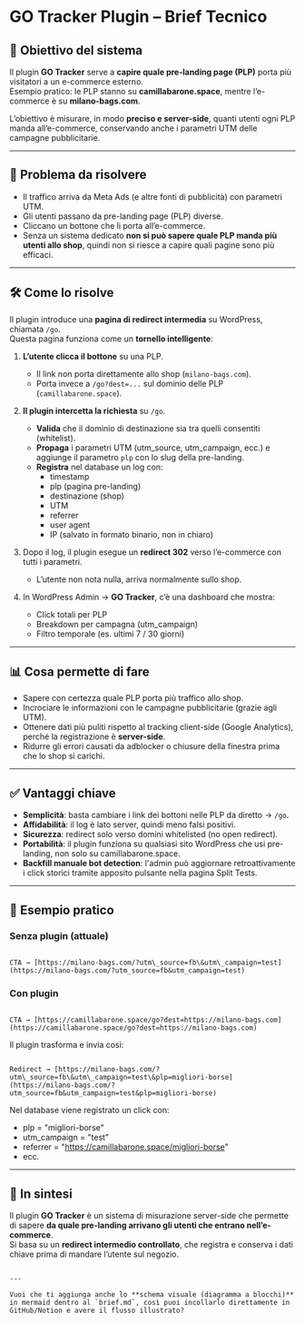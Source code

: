 # GO Tracker Plugin – Brief Tecnico

## 🎯 Obiettivo del sistema
Il plugin **GO Tracker** serve a **capire quale pre-landing page (PLP)** porta più visitatori a un e-commerce esterno.  
Esempio pratico: le PLP stanno su **camillabarone.space**, mentre l’e-commerce è su **milano-bags.com**.  

L’obiettivo è misurare, in modo **preciso e server-side**, quanti utenti ogni PLP manda all’e-commerce, conservando anche i parametri UTM delle campagne pubblicitarie.

---

## 🚩 Problema da risolvere
- Il traffico arriva da Meta Ads (e altre fonti di pubblicità) con parametri UTM.  
- Gli utenti passano da pre-landing page (PLP) diverse.  
- Cliccano un bottone che li porta all’e-commerce.  
- Senza un sistema dedicato **non si può sapere quale PLP manda più utenti allo shop**, quindi non si riesce a capire quali pagine sono più efficaci.

---

## 🛠️ Come lo risolve
Il plugin introduce una **pagina di redirect intermedia** su WordPress, chiamata `/go`.  
Questa pagina funziona come un **tornello intelligente**:

1. **L’utente clicca il bottone** su una PLP.  
   - Il link non porta direttamente allo shop (`milano-bags.com`).  
   - Porta invece a `/go?dest=...` sul dominio delle PLP (`camillabarone.space`).  

2. **Il plugin intercetta la richiesta** su `/go`.  
   - **Valida** che il dominio di destinazione sia tra quelli consentiti (whitelist).  
   - **Propaga** i parametri UTM (utm_source, utm_campaign, ecc.) e aggiunge il parametro `plp` con lo slug della pre-landing.  
   - **Registra** nel database un log con:  
     - timestamp  
     - plp (pagina pre-landing)  
     - destinazione (shop)  
     - UTM  
     - referrer  
     - user agent  
     - IP (salvato in formato binario, non in chiaro)  

3. Dopo il log, il plugin esegue un **redirect 302** verso l’e-commerce con tutti i parametri.  
   - L’utente non nota nulla, arriva normalmente sullo shop.  

4. In WordPress Admin → **GO Tracker**, c’è una dashboard che mostra:  
   - Click totali per PLP  
   - Breakdown per campagna (utm_campaign)  
   - Filtro temporale (es. ultimi 7 / 30 giorni)  

---

## 📊 Cosa permette di fare
- Sapere con certezza quale PLP porta più traffico allo shop.  
- Incrociare le informazioni con le campagne pubblicitarie (grazie agli UTM).  
- Ottenere dati più puliti rispetto al tracking client-side (Google Analytics), perché la registrazione è **server-side**.  
- Ridurre gli errori causati da adblocker o chiusure della finestra prima che lo shop si carichi.  

---

## ✅ Vantaggi chiave
- **Semplicità**: basta cambiare i link dei bottoni nelle PLP da diretto → `/go`.  
- **Affidabilità**: il log è lato server, quindi meno falsi positivi.  
- **Sicurezza**: redirect solo verso domini whitelisted (no open redirect).  
- **Portabilità**: il plugin funziona su qualsiasi sito WordPress che usi pre-landing, non solo su camillabarone.space.  
- **Backfill manuale bot detection**: l'admin può aggiornare retroattivamente i click storici tramite apposito pulsante nella pagina Split Tests.

---

## 🔗 Esempio pratico
### Senza plugin (attuale)
```

CTA → [https://milano-bags.com/?utm\_source=fb\&utm\_campaign=test](https://milano-bags.com/?utm_source=fb&utm_campaign=test)

```

### Con plugin
```

CTA → [https://camillabarone.space/go?dest=https://milano-bags.com](https://camillabarone.space/go?dest=https://milano-bags.com)

```

Il plugin trasforma e invia così:
```

Redirect → [https://milano-bags.com/?utm\_source=fb\&utm\_campaign=test\&plp=migliori-borse](https://milano-bags.com/?utm_source=fb&utm_campaign=test&plp=migliori-borse)

```

Nel database viene registrato un click con:  
- plp = "migliori-borse"  
- utm_campaign = "test"  
- referrer = "https://camillabarone.space/migliori-borse"  
- ecc.  

---

## 📌 In sintesi
Il plugin **GO Tracker** è un sistema di misurazione server-side che permette di sapere **da quale pre-landing arrivano gli utenti che entrano nell’e-commerce**.  
Si basa su un **redirect intermedio controllato**, che registra e conserva i dati chiave prima di mandare l’utente sul negozio.  
```

---

Vuoi che ti aggiunga anche lo **schema visuale (diagramma a blocchi)** in mermaid dentro al `brief.md`, così puoi incollarlo direttamente in GitHub/Notion e avere il flusso illustrato?

